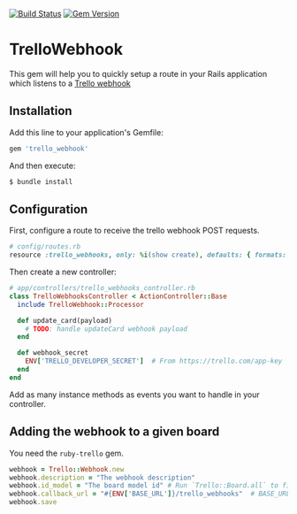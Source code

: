 [![Build Status](https://travis-ci.org/ssaunier/trello_webhook.svg?branch=master)](https://travis-ci.org/ssaunier/trello_webhook)
[![Gem Version](https://badge.fury.io/rb/trello_webhook.svg)](http://badge.fury.io/rb/trello_webhook)


# TrelloWebhook

This gem will help you to quickly setup a route in your Rails application which listens
to a [Trello webhook](https://trello.com/docs/api/webhook/index.html)

## Installation

Add this line to your application's Gemfile:

```ruby
gem 'trello_webhook'
```

And then execute:

```bash
$ bundle install
```

## Configuration

First, configure a route to receive the trello webhook POST requests.

```ruby
# config/routes.rb
resource :trello_webhooks, only: %i(show create), defaults: { formats: :json }
```

Then create a new controller:

```ruby
# app/controllers/trello_webhooks_controller.rb
class TrelloWebhooksController < ActionController::Base
  include TrelloWebhook::Processor

  def update_card(payload)
    # TODO: handle updateCard webhook payload
  end

  def webhook_secret
    ENV['TRELLO_DEVELOPER_SECRET']  # From https://trello.com/app-key
  end
end
```

Add as many instance methods as events you want to handle in your controller.

## Adding the webhook to a given board

You need the `ruby-trello` gem.

```ruby
webhook = Trello::Webhook.new
webhook.description = "The webhook description"
webhook.id_model = "The board model id" # Run `Trello::Board.all` to find it.
webhook.callback_url = "#{ENV['BASE_URL']}/trello_webhooks"  # BASE_URL is your website's url. Use ngrok in dev.
webhook.save
```